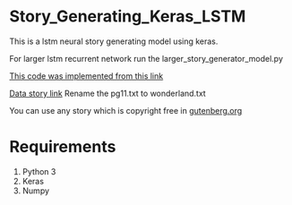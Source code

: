 # Story_Generating_Keras_LSTM
This is a lstm neural story generating model using keras. 

For larger lstm recurrent network run the larger_story_generator_model.py

[This code was implemented from this link](https://machinelearningmastery.com/text-generation-lstm-recurrent-neural-networks-python-keras/)

[Data story link](http://www.gutenberg.org/cache/epub/11/pg11.txt)
Rename the pg11.txt to wonderland.txt

You can use any story which is copyright free in [gutenberg.org](https://www.gutenberg.org/)

# Requirements
1. Python 3
2. Keras
3. Numpy


